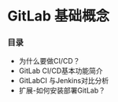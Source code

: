 # GitLab 基础概念



### 目录

- 为什么要做CI/CD？
- GitLab CI/CD基本功能简介
- GitLabCI 与Jenkins对比分析
- 扩展-如何安装部署GitLab？

